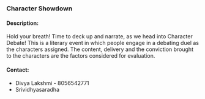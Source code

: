 ### Character Showdown

#### <!-- <i class="fas fa-edit"></i> --> Description:
Hold your breath! Time to deck up and narrate, as we head into Character Debate! This is a literary event in which people engage in a debating duel as the characters assigned. The content, delivery and the conviction brought to the characters are the factors considered for evaluation.

#### <!-- <i class="fas fa-phone"></i> --> Contact:
+ Divya Lakshmi - 8056542771
+ Srividhyasaradha
